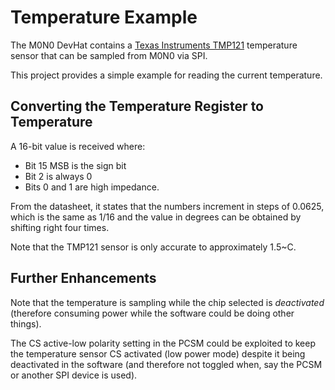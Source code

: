 # Temperature Example

The M0N0 DevHat contains a [Texas Instruments TMP121](http://www.ti.com/product/TMP121) temperature sensor that can be sampled from M0N0 via SPI. 

This project provides a simple example for reading the current temperature. 


## Converting the Temperature Register to Temperature

A 16-bit value is received where:

* Bit 15 MSB is the sign bit
* Bit 2 is always 0
* Bits 0 and 1 are high impedance. 

From the datasheet, it states that the numbers increment in steps of 0.0625, which is the same as 1/16 and the value in degrees can be obtained by shifting right four times. 

Note that the TMP121 sensor is only accurate to approximately 1.5~C. 


## Further Enhancements

Note that the temperature is sampling while the chip selected is _deactivated_ (therefore consuming power while the software could be doing other things). 

The CS active-low polarity setting in the PCSM could be exploited to keep the temperature sensor CS activated (low power mode) despite it being deactivated in the software (and therefore not toggled when, say the PCSM or another SPI device is used).  


